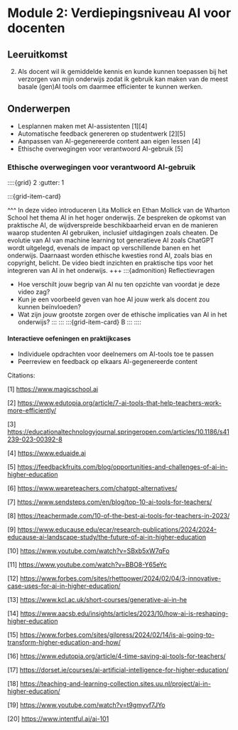# Module 2: Verdiepingsniveau AI voor docenten

## Leeruitkomst

2. Als docent wil ik gemiddelde kennis en kunde kunnen toepassen bij het verzorgen van mijn onderwijs zodat ik gebruik kan maken van de meest basale (gen)AI tools om daarmee efficienter te kunnen werken.

## Onderwerpen
- Lesplannen maken met AI-assistenten [1][4]
- Automatische feedback genereren op studentwerk [2][5]
- Aanpassen van AI-gegenereerde content aan eigen lessen [4]
- Ethische overwegingen voor verantwoord AI-gebruik [5]

### Ethische overwegingen voor verantwoord AI-gebruik

::::{grid} 2
:gutter: 1

:::{grid-item-card}

^^^
In deze video introduceren Lita Mollick en Ethan Mollick van de Wharton School het thema AI in het hoger onderwijs. Ze bespreken de opkomst van praktische AI, de wijdverspreide beschikbaarheid ervan en de manieren waarop studenten AI gebruiken, inclusief uitdagingen zoals cheaten. De evolutie van AI van machine learning tot generatieve AI zoals ChatGPT wordt uitgelegd, evenals de impact op verschillende banen en het onderwijs. Daarnaast worden ethische kwesties rond AI, zoals bias en copyright, belicht. De video biedt inzichten en praktische tips voor het integreren van AI in het onderwijs.
+++
:::{admonition} Reflectievragen
- Hoe verschilt jouw begrip van AI nu ten opzichte van voordat je deze video zag?
- Kun je een voorbeeld geven van hoe AI jouw werk als docent zou kunnen beïnvloeden?
- Wat zijn jouw grootste zorgen over de ethische implicaties van AI in het onderwijs?
:::
:::
:::{grid-item-card}
B
:::
::::

#### Interactieve oefeningen en praktijkcases
- Individuele opdrachten voor deelnemers om AI-tools toe te passen
- Peerreview en feedback op elkaars AI-gegenereerde content

Citations:

[1] https://www.magicschool.ai

[2] https://www.edutopia.org/article/7-ai-tools-that-help-teachers-work-more-efficiently/

[3] https://educationaltechnologyjournal.springeropen.com/articles/10.1186/s41239-023-00392-8

[4] https://www.eduaide.ai

[5] https://feedbackfruits.com/blog/opportunities-and-challenges-of-ai-in-higher-education

[6] https://www.weareteachers.com/chatgpt-alternatives/

[7] https://www.sendsteps.com/en/blog/top-10-ai-tools-for-teachers/

[8] https://teachermade.com/10-of-the-best-ai-tools-for-teachers-in-2023/

[9] https://www.educause.edu/ecar/research-publications/2024/2024-educause-ai-landscape-study/the-future-of-ai-in-higher-education

[10] https://www.youtube.com/watch?v=SBxb5xW7qFo

[11] https://www.youtube.com/watch?v=BBO8-Y65eYc

[12] https://www.forbes.com/sites/rhettpower/2024/02/04/3-innovative-case-uses-for-ai-in-higher-education/

[13] https://www.kcl.ac.uk/short-courses/generative-ai-in-he

[14] https://www.aacsb.edu/insights/articles/2023/10/how-ai-is-reshaping-higher-education

[15] https://www.forbes.com/sites/gilpress/2024/02/14/is-ai-going-to-transform-higher-education-and-how/

[16] https://www.edutopia.org/article/4-time-saving-ai-tools-for-teachers/

[17] https://dorset.ie/courses/ai-artificial-intelligence-for-higher-education/

[18] https://teaching-and-learning-collection.sites.uu.nl/project/ai-in-higher-education/

[19] https://www.youtube.com/watch?v=t9gmyvf7JYo

[20] https://www.intentful.ai/ai-101
